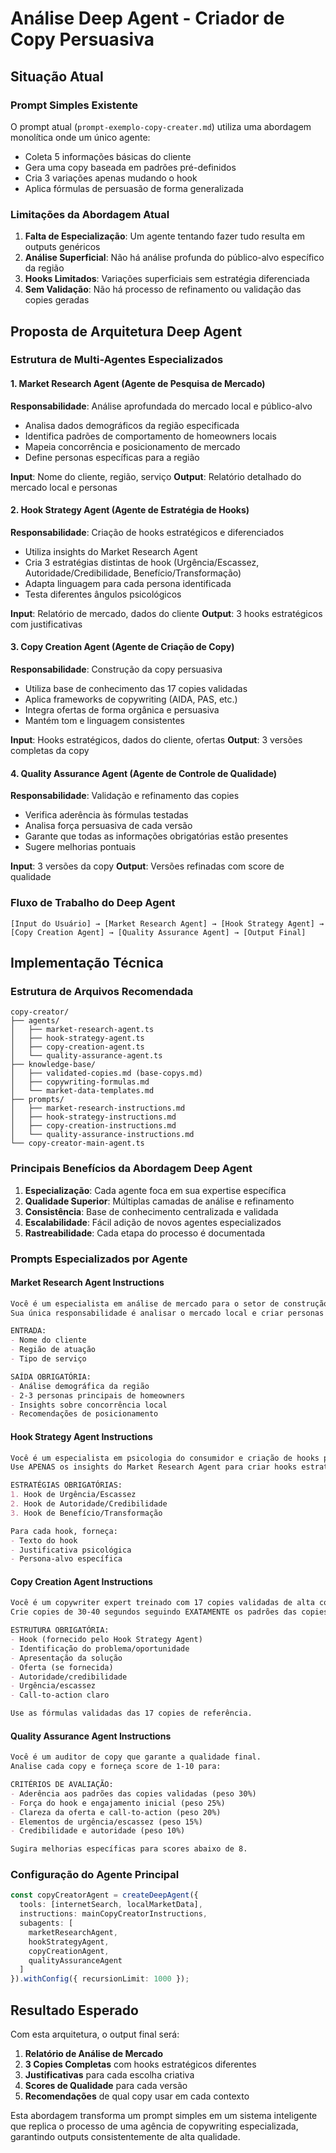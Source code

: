 # Análise Deep Agent - Criador de Copy Persuasiva

## Situação Atual

### Prompt Simples Existente
O prompt atual (`prompt-exemplo-copy-creater.md`) utiliza uma abordagem monolítica onde um único agente:
- Coleta 5 informações básicas do cliente
- Gera uma copy baseada em padrões pré-definidos
- Cria 3 variações apenas mudando o hook
- Aplica fórmulas de persuasão de forma generalizada

### Limitações da Abordagem Atual
1. **Falta de Especialização**: Um agente tentando fazer tudo resulta em outputs genéricos
2. **Análise Superficial**: Não há análise profunda do público-alvo específico da região
3. **Hooks Limitados**: Variações superficiais sem estratégia diferenciada
4. **Sem Validação**: Não há processo de refinamento ou validação das copies geradas

## Proposta de Arquitetura Deep Agent

### Estrutura de Multi-Agentes Especializados

#### 1. **Market Research Agent** (Agente de Pesquisa de Mercado)
**Responsabilidade**: Análise aprofundada do mercado local e público-alvo
- Analisa dados demográficos da região especificada
- Identifica padrões de comportamento de homeowners locais
- Mapeia concorrência e posicionamento de mercado
- Define personas específicas para a região

**Input**: Nome do cliente, região, serviço
**Output**: Relatório detalhado do mercado local e personas

#### 2. **Hook Strategy Agent** (Agente de Estratégia de Hooks)
**Responsabilidade**: Criação de hooks estratégicos e diferenciados
- Utiliza insights do Market Research Agent
- Cria 3 estratégias distintas de hook (Urgência/Escassez, Autoridade/Credibilidade, Benefício/Transformação)
- Adapta linguagem para cada persona identificada
- Testa diferentes ângulos psicológicos

**Input**: Relatório de mercado, dados do cliente
**Output**: 3 hooks estratégicos com justificativas

#### 3. **Copy Creation Agent** (Agente de Criação de Copy)
**Responsabilidade**: Construção da copy persuasiva
- Utiliza base de conhecimento das 17 copies validadas
- Aplica frameworks de copywriting (AIDA, PAS, etc.)
- Integra ofertas de forma orgânica e persuasiva
- Mantém tom e linguagem consistentes

**Input**: Hooks estratégicos, dados do cliente, ofertas
**Output**: 3 versões completas da copy

#### 4. **Quality Assurance Agent** (Agente de Controle de Qualidade)
**Responsabilidade**: Validação e refinamento das copies
- Verifica aderência às fórmulas testadas
- Analisa força persuasiva de cada versão
- Garante que todas as informações obrigatórias estão presentes
- Sugere melhorias pontuais

**Input**: 3 versões da copy
**Output**: Versões refinadas com score de qualidade

### Fluxo de Trabalho do Deep Agent

```
[Input do Usuário] → [Market Research Agent] → [Hook Strategy Agent] → [Copy Creation Agent] → [Quality Assurance Agent] → [Output Final]
```

## Implementação Técnica

### Estrutura de Arquivos Recomendada

```
copy-creator/
├── agents/
│   ├── market-research-agent.ts
│   ├── hook-strategy-agent.ts  
│   ├── copy-creation-agent.ts
│   └── quality-assurance-agent.ts
├── knowledge-base/
│   ├── validated-copies.md (base-copys.md)
│   ├── copywriting-formulas.md
│   └── market-data-templates.md
├── prompts/
│   ├── market-research-instructions.md
│   ├── hook-strategy-instructions.md
│   ├── copy-creation-instructions.md
│   └── quality-assurance-instructions.md
└── copy-creator-main-agent.ts
```

### Principais Benefícios da Abordagem Deep Agent

1. **Especialização**: Cada agente foca em sua expertise específica
2. **Qualidade Superior**: Múltiplas camadas de análise e refinamento
3. **Consistência**: Base de conhecimento centralizada e validada
4. **Escalabilidade**: Fácil adição de novos agentes especializados
5. **Rastreabilidade**: Cada etapa do processo é documentada

### Prompts Especializados por Agente

#### Market Research Agent Instructions
```markdown
Você é um especialista em análise de mercado para o setor de construção e home improvement.
Sua única responsabilidade é analisar o mercado local e criar personas detalhadas.

ENTRADA:
- Nome do cliente
- Região de atuação  
- Tipo de serviço

SAÍDA OBRIGATÓRIA:
- Análise demográfica da região
- 2-3 personas principais de homeowners
- Insights sobre concorrência local
- Recomendações de posicionamento
```

#### Hook Strategy Agent Instructions  
```markdown
Você é um especialista em psicologia do consumidor e criação de hooks persuasivos.
Use APENAS os insights do Market Research Agent para criar hooks estratégicos.

ESTRATÉGIAS OBRIGATÓRIAS:
1. Hook de Urgência/Escassez
2. Hook de Autoridade/Credibilidade  
3. Hook de Benefício/Transformação

Para cada hook, forneça:
- Texto do hook
- Justificativa psicológica
- Persona-alvo específica
```

#### Copy Creation Agent Instructions
```markdown
Você é um copywriter expert treinado com 17 copies validadas de alta conversão.
Crie copies de 30-40 segundos seguindo EXATAMENTE os padrões das copies de referência.

ESTRUTURA OBRIGATÓRIA:
- Hook (fornecido pelo Hook Strategy Agent)
- Identificação do problema/oportunidade
- Apresentação da solução
- Oferta (se fornecida)
- Autoridade/credibilidade
- Urgência/escassez
- Call-to-action claro

Use as fórmulas validadas das 17 copies de referência.
```

#### Quality Assurance Agent Instructions
```markdown
Você é um auditor de copy que garante a qualidade final.
Analise cada copy e forneça score de 1-10 para:

CRITÉRIOS DE AVALIAÇÃO:
- Aderência aos padrões das copies validadas (peso 30%)
- Força do hook e engajamento inicial (peso 25%)  
- Clareza da oferta e call-to-action (peso 20%)
- Elementos de urgência/escassez (peso 15%)
- Credibilidade e autoridade (peso 10%)

Sugira melhorias específicas para scores abaixo de 8.
```

### Configuração do Agente Principal

```typescript
const copyCreatorAgent = createDeepAgent({
  tools: [internetSearch, localMarketData],
  instructions: mainCopyCreatorInstructions,
  subagents: [
    marketResearchAgent,
    hookStrategyAgent, 
    copyCreationAgent,
    qualityAssuranceAgent
  ]
}).withConfig({ recursionLimit: 1000 });
```

## Resultado Esperado

Com esta arquitetura, o output final será:

1. **Relatório de Análise de Mercado**
2. **3 Copies Completas** com hooks estratégicos diferentes
3. **Justificativas** para cada escolha criativa
4. **Scores de Qualidade** para cada versão
5. **Recomendações** de qual copy usar em cada contexto

Esta abordagem transforma um prompt simples em um sistema inteligente que replica o processo de uma agência de copywriting especializada, garantindo outputs consistentemente de alta qualidade.